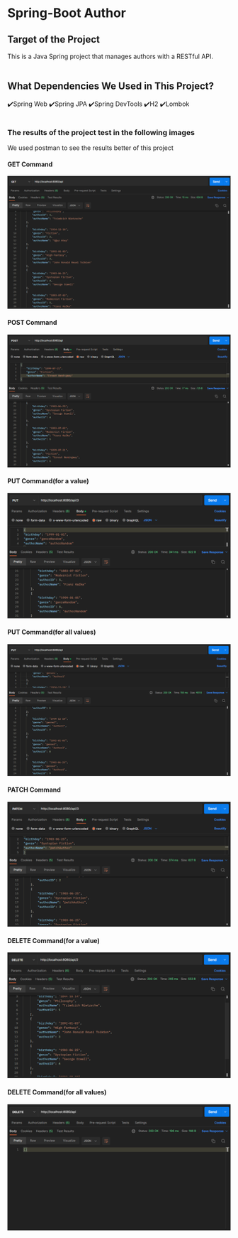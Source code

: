 # Spring-Boot Author
## Target of the Project</br>
This is a Java Spring project that manages authors with a RESTful API.</br></br>

## What Dependencies We Used in This Project?
✔️Spring Web
✔️Spring JPA
✔️Spring DevTools
✔️H2
✔️Lombok
</br></br>


### The results of the project test in the following images</br>
We used postman to see the results better of this project
#### GET Command
![Get Command](https://github.com/omer-ulucan/spring-boot_authorAssignment/blob/main/images/postman_ss_get.png)

#### POST Command
![Post Command](https://github.com/omer-ulucan/spring-boot_authorAssignment/blob/main/images/postman_ss_post.png)

#### PUT Command(for a value)
![Put Command 1](https://github.com/omer-ulucan/spring-boot_authorAssignment/blob/main/images/postman_ss_put.png)

#### PUT Command(for all values)
![Put Command 2](https://github.com/omer-ulucan/spring-boot_authorAssignment/blob/main/images/postman_ss_putAll.png)

#### PATCH Command
![Patch Command](https://github.com/omer-ulucan/spring-boot_authorAssignment/blob/main/images/postman_ss_patch.png)

#### DELETE Command(for a value)
![Delete Command 1](https://github.com/omer-ulucan/spring-boot_authorAssignment/blob/main/images/postman_ss_delete.png)

#### DELETE Command(for all values)
![Delete Command 2](https://github.com/omer-ulucan/spring-boot_authorAssignment/blob/main/images/postman_ss_deleteAll.png)
